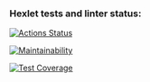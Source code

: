 ### Hexlet tests and linter status:
[![Actions Status](https://github.com/mrmelvin/java-project-73/workflows/hexlet-check/badge.svg)](https://github.com/mrmelvin/java-project-73/actions)

[![Maintainability](https://api.codeclimate.com/v1/badges/0ba3d20bccd48e69488f/maintainability)](https://codeclimate.com/github/mrmelvin/java-project-73/maintainability)

[![Test Coverage](https://api.codeclimate.com/v1/badges/0ba3d20bccd48e69488f/test_coverage)](https://codeclimate.com/github/mrmelvin/java-project-73/test_coverage)